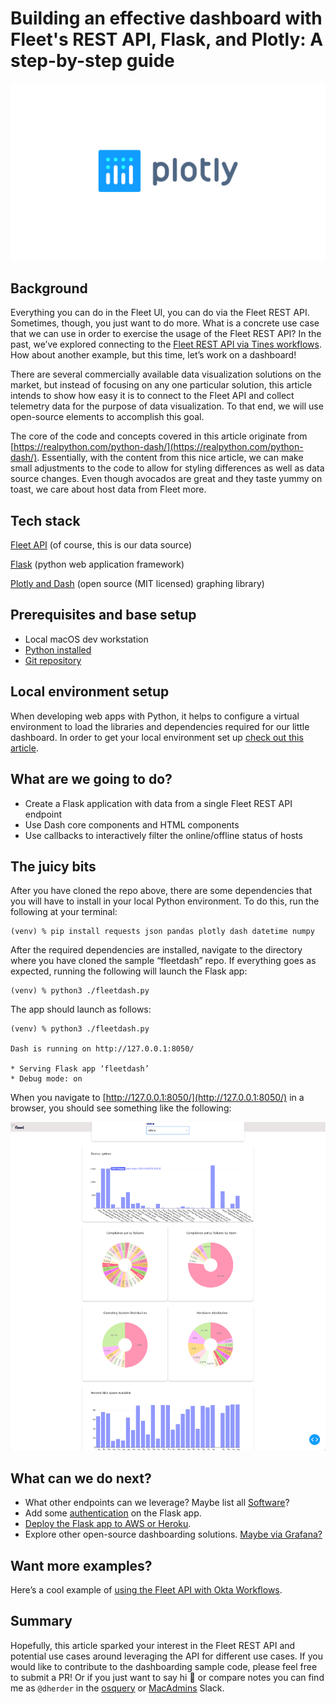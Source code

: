 # Building an effective dashboard with Fleet's REST API, Flask, and Plotly: A step-by-step guide

![Building an effective dashboard with Fleet's REST API, Flask, and Plotly: A step-by-step guide](../website/assets/images/articles/building-an-effective-dashboard-with-fleet-rest-api-flask-and-plotly-800x450@2x.jpg)

## Background

Everything you can do in the Fleet UI, you can do via the Fleet REST API. Sometimes, though, you just want to do more. What is a concrete use case that we can use in order to exercise the usage of the Fleet REST API? In the past, we’ve explored connecting to the [Fleet REST API via Tines workflows](https://fleetdm.com/guides/using-fleet-and-tines-together). How about another example, but this time, let’s work on a dashboard!

There are several commercially available data visualization solutions on the market, but instead of focusing on any one particular solution, this article intends to show how easy it is to connect to the Fleet API and collect telemetry data for the purpose of data visualization. To that end, we will use open-source elements to accomplish this goal. 

The core of the code and concepts covered in this article originate from [https://realpython.com/python-dash/](https://realpython.com/python-dash/). Essentially, with the content from this nice article, we can make small adjustments to the code to allow for styling differences as well as data source changes. Even though avocados are great and they taste yummy on toast, we care about host data from Fleet more. 


## Tech stack

[Fleet API](https://fleetdm.com/docs/using-fleet/rest-api) (of course, this is our data source)

[Flask](https://pythonbasics.org/what-is-flask-python/) (python web application framework)

[Plotly and Dash](https://plotly.com/) (open source (MIT licensed) graphing library)


## Prerequisites and base setup

* Local macOS dev workstation
* [Python installed](https://docs.brew.sh/Homebrew-and-Python)
* [Git repository](https://github.com/dherder/fleetdash)


## Local environment setup

When developing web apps with Python, it helps to configure a virtual environment to load the libraries and dependencies required for our little dashboard. In order to get your local environment set up [check out this article](https://realpython.com/python-virtual-environments-a-primer/).


## What are we going to do?

* Create a Flask application with data from a single Fleet REST API endpoint
* Use Dash core components and HTML components
* Use callbacks to interactively filter the online/offline status of hosts


## The juicy bits

After you have cloned the repo above, there are some dependencies that you will have to install in your local Python environment. To do this, run the following at your terminal:

```
(venv) % pip install requests json pandas plotly dash datetime numpy
```

After the required dependencies are installed, navigate to the directory where you have cloned the sample “fleetdash” repo. If everything goes as expected, running the following will launch the Flask app:

```
(venv) % python3 ./fleetdash.py
```

The app should launch as follows:

```
(venv) % python3 ./fleetdash.py

Dash is running on http://127.0.0.1:8050/

* Serving Flask app ‘fleetdash’
* Debug mode: on
```

When you navigate to [http://127.0.0.1:8050/](http://127.0.0.1:8050/) in a browser, you should see something like the following:

![Example Dashboard](../website/assets/images/articles/building-an-effective-dashboard-with-fleet-rest-api-flask-and-plotly1-1884x1962@2x.png
"Example Dashboard")


## What can we do next?


* What other endpoints can we leverage? Maybe list all [Software](https://fleetdm.com/docs/using-fleet/rest-api#software)? 
* Add some [authentication](https://realpython.com/token-based-authentication-with-flask/) on the Flask app.
* [Deploy the Flask app to AWS or Heroku](https://blog.nextideatech.com/deploy-flask-on-aws-heroku/).
* Explore other open-source dashboarding solutions. [Maybe via Grafana?](https://www.metricfire.com/blog/anomaly-detection-using-osquery-and-grafana/)


## Want more examples?

Here’s a cool example of [using the Fleet API with Okta Workflows](https://fleetdm.com/guides/using-fleet-and-okta-workflows-to-generate-a-daily-os-report).


## Summary
Hopefully, this article sparked your interest in the Fleet REST API and potential use cases around leveraging the API for different use cases. If you would like to contribute to the dashboarding sample code, please feel free to submit a PR! Or if you just want to say hi 👋 or compare notes you can find me as `@dherder` in the [osquery](https://osquery.slack.com/team/U01EYE40QCS) or [MacAdmins](https://macadmins.slack.com/team/U0GTA6QF3) Slack.



<meta name="articleTitle" value="Building an effective dashboard with Fleet's REST API, Flask, and Plotly: A step-by-step guide">
<meta name="authorFullName" value="Dave Herder">
<meta name="authorGitHubUsername" value="dherder">
<meta name="category" value="guides">
<meta name="publishedOn" value="2023-05-22">
<meta name="articleImageUrl" value="../website/assets/images/articles/building-an-effective-dashboard-with-fleet-rest-api-flask-and-plotly-800x450@2x.jpg">
<meta name="description" value="Step-by-step guide on building a dynamic dashboard with Fleet's REST API, Flask, and Plotly. Master data visualization with open-source tools!">
